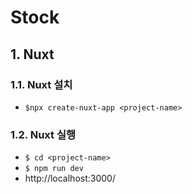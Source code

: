 # Stock

## 1. Nuxt
### 1.1. Nuxt 설치
- ``$npx create-nuxt-app <project-name>``
### 1.2. Nuxt 실행
- ``$ cd <project-name>``
- ``$ npm run dev``
- http://localhost:3000/
